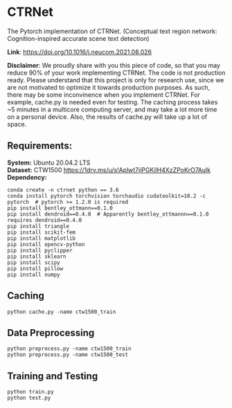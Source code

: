 # CTRNet
The Pytorch implementation of CTRNet. (Conceptual text region network: Cognition-inspired accurate scene text detection)<br />

**Link**: https://doi.org/10.1016/j.neucom.2021.08.026<br />

**Disclaimer**: We proudly share with you this piece of code, so that you may reduce 90% of your work implementing CTRNet. The code is not production ready. Please understand that this project is only for research use, since we are not motivated to optimize it towards production purposes. As such, there may be some inconvinence when you implement CTRNet. For example, cache.py is needed even for testing. The caching process takes ~5 minutes in a multicore computing server, and may take a lot more time on a personal device. Also, the results of cache.py will take up a lot of space.

## Requirements:
**System:** Ubuntu 20.04.2 LTS<br />
**Dataset:** CTW1500 https://1drv.ms/u/s!Aplwt7jiPGKilH4XzZPoKrO7Aulk<br />
**Dependency:**
```
conda create -n ctrnet python == 3.6
conda install pytorch torchvision torchaudio cudatoolkit=10.2 -c pytorch  # pytorch >= 1.2.0 is required
pip install bentley_ottmann==0.1.0
pip install dendroid==0.4.0  # Apparently bentley_ottmannn==0.1.0 requires dendroid==0.4.0
pip install triangle
pip install scikit-fem
pip install matplotlib
pip install opencv-python
pip install pyclipper
pip install sklearn
pip install scipy
pip install pillow
pip install numpy
```

## Caching
```
python cache.py -name ctw1500_train
```

## Data Preprocessing
```
python preprocess.py -name ctw1500_train
python preprocess.py -name ctw1500_test
```

## Training and Testing
```
python train.py
python test.py
```
